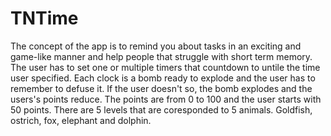 # TNTime

The concept of the app is to remind you about tasks in an exciting and game-like manner
and help people that struggle with short term memory. The user has to set one or multiple 
timers that countdown to untile the time user specified. Each clock is a bomb ready to explode
and the user has to remember to defuse it. If the user doesn't so, the bomb explodes and the
users's points reduce. The points are from 0 to 100 and the user starts with 50 points. 
There are 5 levels that are coresponded to 5 animals. Goldfish, ostrich, fox, elephant and dolphin.
